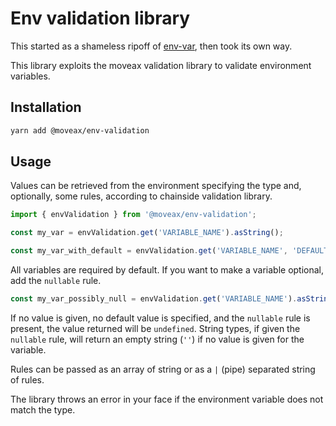
# Env validation library

This started as a shameless ripoff of [env-var][env-var-repo], then took its own way.

This library exploits the moveax validation library to 
validate environment variables.

## Installation

```bash
yarn add @moveax/env-validation
```

## Usage

Values can be retrieved from the environment specifying the type and, optionally, some rules, according to chainside validation library.

```js
import { envValidation } from '@moveax/env-validation';

const my_var = envValidation.get('VARIABLE_NAME').asString();

const my_var_with_default = envValidation.get('VARIABLE_NAME', 'DEFAULT_VALUE').asString();
```

All variables are required by default.
If you want to make a variable optional, add the `nullable` rule.

```js
const my_var_possibly_null = envValidation.get('VARIABLE_NAME').asString('nullable');
```

If no value is given, no default value is specified, and the `nullable` rule is present, the value returned will be `undefined`.
String types, if given the `nullable` rule, will return an empty string (`''`) if no value is given for the variable.

Rules can be passed as an array of string or as a `|` (pipe) separated string of rules.

The library throws an error in your face if the environment variable does not match the type.


[env-var-repo]: https://github.com/evanshortiss/env-var
